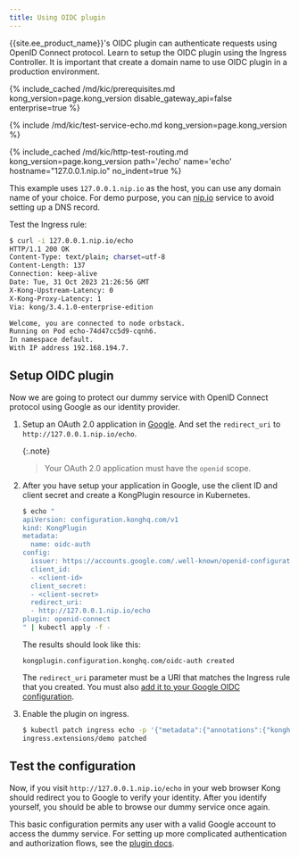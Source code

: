 ```yaml
---
title: Using OIDC plugin
---
```


{{site.ee_product_name}}'s OIDC plugin can authenticate requests using OpenID Connect protocol.
Learn to setup the OIDC plugin using the Ingress Controller. It is important that create a domain name to use OIDC plugin in a production environment. 

{% include_cached /md/kic/prerequisites.md kong_version=page.kong_version disable_gateway_api=false enterprise=true %}

{% include /md/kic/test-service-echo.md kong_version=page.kong_version %}

{% include_cached /md/kic/http-test-routing.md kong_version=page.kong_version path='/echo' name='echo' hostname="127.0.0.1.nip.io" no_indent=true %}

This example uses `127.0.0.1.nip.io` as the host, you can use any domain name
of your choice. For demo purpose, you can [nip.io](http://nip.io) service to avoid setting up a DNS record.

Test the Ingress rule:

```bash
$ curl -i 127.0.0.1.nip.io/echo
HTTP/1.1 200 OK
Content-Type: text/plain; charset=utf-8
Content-Length: 137
Connection: keep-alive
Date: Tue, 31 Oct 2023 21:26:56 GMT
X-Kong-Upstream-Latency: 0
X-Kong-Proxy-Latency: 1
Via: kong/3.4.1.0-enterprise-edition

Welcome, you are connected to node orbstack.
Running on Pod echo-74d47cc5d9-cqnh6.
In namespace default.
With IP address 192.168.194.7.
```

## Setup OIDC plugin

Now we are going to protect our dummy service with OpenID Connect
protocol using Google as our identity provider.

1. Setup an OAuth 2.0 application in [Google](https://developers.google.com/identity/protocols/oauth2/openid-connect). And set the `redirect_uri` to `http://127.0.0.1.nip.io/echo`.

    {:.note}
    > Your OAuth 2.0 application must have the `openid` scope.

1. After you have setup your application in Google, use the client ID and client secret and create a KongPlugin resource in Kubernetes.

    ```bash
    $ echo "
    apiVersion: configuration.konghq.com/v1
    kind: KongPlugin
    metadata:
      name: oidc-auth
    config:
      issuer: https://accounts.google.com/.well-known/openid-configuration
      client_id:
      - <client-id>
      client_secret:
      - <client-secret>
      redirect_uri:
      - http://127.0.0.1.nip.io/echo
    plugin: openid-connect
    " | kubectl apply -f -
    ```

    The results should look like this:
    ```text
    kongplugin.configuration.konghq.com/oidc-auth created
    ```

    The `redirect_uri` parameter must be a URI that matches the Ingress rule that you created. You must also [add it to your Google OIDC configuration](https://developers.google.com/identity/protocols/oauth2/openid-connect#setredirecturi).

1. Enable the plugin on ingress.

    ```bash
    $ kubectl patch ingress echo -p '{"metadata":{"annotations":{"konghq.com/plugins":"oidc-auth"}}}'
    ingress.extensions/demo patched
    ```
    
## Test the configuration

Now, if you visit `http://127.0.0.1.nip.io/echo` in your web browser
Kong should redirect you to Google to verify your identity.
After you identify yourself, you should be able to browse our dummy service
once again.

This basic configuration permits any user with a valid Google account to access
the dummy service.
For setting up more complicated authentication and authorization flows, see the
[plugin docs](/hub/kong-inc/openid-connect/how-to/third-party/google/).
